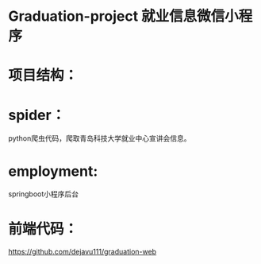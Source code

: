 # Graduation-project 就业信息微信小程序


# 项目结构：

# spider：
  python爬虫代码，爬取青岛科技大学就业中心宣讲会信息。
# employment:
  springboot小程序后台
  
  
# 前端代码：
https://github.com/dejavu111/graduation-web
